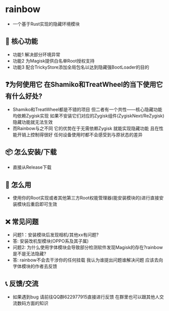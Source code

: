 # rainbow
* 一个基于Rust实现的隐藏环境模块

## 🌟 核心功能
- 功能1 解决部分环境异常
- 功能2 为Magisk提供白名单Root授权支持
- 功能3 配合TrickyStore添加全局包名以达到隐藏强BootLoader的目的

## ❓为何使用它 在Shamiko和TreatWheel的当下使用它有什么好处?
- Shamiko和TreatWheel都是不错的项目 但二者有一个共性——核心隐藏功能均依赖Zygisk实现 如果不安装它们对应的Zygisk组件(ZygiskNext/ReZygisk)隐藏功能就无法生效
- 而Rainbow与之不同 它的优势在于无需依赖Zygisk 就能实现隐藏功能 且在性能开销上控制得很好 任何设备使用时都不会感受到与原状态的差异

## 📦 怎么安装/下载
- 直接从Release下载

## 🚀 怎么用
- 使用你的Root实现或者其他第三方Root权能管理器(能安装模块的)进行直接安装模块后重启即可生效

## ❌ 常见问题
- 问题1：安装模块后发现相机/其他xx有问题?
- 答: 安装改机型模块(OPPO系及其子属)
- 问题2: 为什么使用字体模块会导致部分检测软件发现Magisk的存在?rainbow是不是无法隐藏?
- 答: rainbow不会去干涉你的任何挂载 我认为谁提出问题谁解决问题 应该去向字体模块的作者去反馈

## 📞 反馈/交流
- 如果遇到bug 请前往QQ群622977915直接进行反馈 在群里也可以跟其他人交流数码方面的知识
